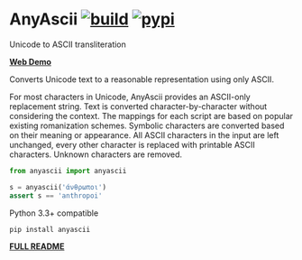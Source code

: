 # AnyAscii [![build](https://travis-ci.com/anyascii/anyascii.svg?branch=master)](https://travis-ci.com/anyascii/anyascii) [![pypi](https://img.shields.io/pypi/v/anyascii)](https://pypi.org/project/anyascii)

Unicode to ASCII transliteration

[**Web Demo**](https://anyascii.com)

Converts Unicode text to a reasonable representation using only ASCII.

For most characters in Unicode, AnyAscii provides an ASCII-only replacement string.
Text is converted character-by-character without considering the context.
The mappings for each script are based on popular existing romanization schemes.
Symbolic characters are converted based on their meaning or appearance.
All ASCII characters in the input are left unchanged,
every other character is replaced with printable ASCII characters.
Unknown characters are removed.

```python
from anyascii import anyascii

s = anyascii('άνθρωποι')
assert s == 'anthropoi'
```

Python 3.3+ compatible

`pip install anyascii`

[**FULL README**](https://github.com/anyascii/anyascii)
